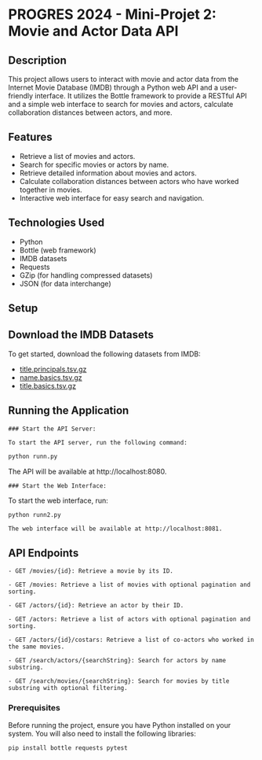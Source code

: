 # PROGRES 2024 - Mini-Projet 2: Movie and Actor Data API

## Description

This project allows users to interact with movie and actor data from the Internet Movie Database (IMDB) through a Python web API and a user-friendly interface. It utilizes the Bottle framework to provide a RESTful API and a simple web interface to search for movies and actors, calculate collaboration distances between actors, and more.

## Features

- Retrieve a list of movies and actors.
- Search for specific movies or actors by name.
- Retrieve detailed information about movies and actors.
- Calculate collaboration distances between actors who have worked together in movies.
- Interactive web interface for easy search and navigation.

## Technologies Used

- Python
- Bottle (web framework)
- IMDB datasets
- Requests
- GZip (for handling compressed datasets)
- JSON (for data interchange)

## Setup
## Download the IMDB Datasets

To get started, download the following datasets from IMDB:

- [title.principals.tsv.gz](https://datasets.imdbws.com/title.principals.tsv.gz)
- [name.basics.tsv.gz](https://datasets.imdbws.com/name.basics.tsv.gz)
- [title.basics.tsv.gz](https://datasets.imdbws.com/title.basics.tsv.gz)
## Running the Application

    ### Start the API Server:

    To start the API server, run the following command:
```bash
python runn.py
```

The API will be available at http://localhost:8080.

    ### Start the Web Interface:

To start the web interface, run:
```bash
python runn2.py
```
    The web interface will be available at http://localhost:8081.
## API Endpoints

    - GET /movies/{id}: Retrieve a movie by its ID.

    - GET /movies: Retrieve a list of movies with optional pagination and sorting.

    - GET /actors/{id}: Retrieve an actor by their ID.

    - GET /actors: Retrieve a list of actors with optional pagination and sorting.

    - GET /actors/{id}/costars: Retrieve a list of co-actors who worked in the same movies.

    - GET /search/actors/{searchString}: Search for actors by name substring.

    - GET /search/movies/{searchString}: Search for movies by title substring with optional filtering.

### Prerequisites

Before running the project, ensure you have Python installed on your system. You will also need to install the following libraries:

```bash
pip install bottle requests pytest
```
